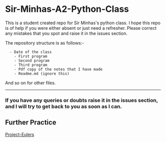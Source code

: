 # Sir-Minhas-A2-Python-Class
This is a student created repo for Sir Minhas's python class. I hope this repo is of help if you were either absent or just need a refresher. Please correct any mistakes that you spot and raise it in the issues section. 

The repository structure is as follows:- 
```
  - Date of the class
    - First program
    - Second program
    - Third program
    - Pdf copy of the notes that I have made
    - Readme.md (ignore this)
```
And so on for other files. 

---

### If you have any queries or doubts raise it in the issues section, and I will try to get back to you as soon as I can.

## Further Practice
[Project-Eulers](https://projecteuler.net/archives) 



